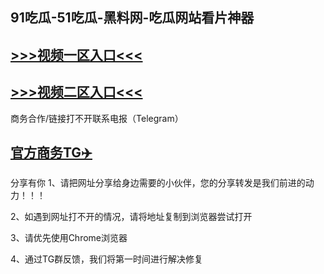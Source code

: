 91吃瓜-51吃瓜-黑料网-吃瓜网站看片神器
---
[>>>视频一区入口<<<](https://yue088.github.io/)
----
[>>>视频二区入口<<<](https://yue088.github.io/)
----
商务合作/链接打不开联系电报（Telegram）

[官方商务TG✈️](https://t.me/kan9288/)
---
分享有你
1、请把网址分享给身边需要的小伙伴，您的分享转发是我们前进的动力！！！

2、如遇到网址打不开的情况，请将地址复制到浏览器尝试打开

3、请优先使用Chrome浏览器

4、通过TG群反馈，我们将第一时间进行解决修复

